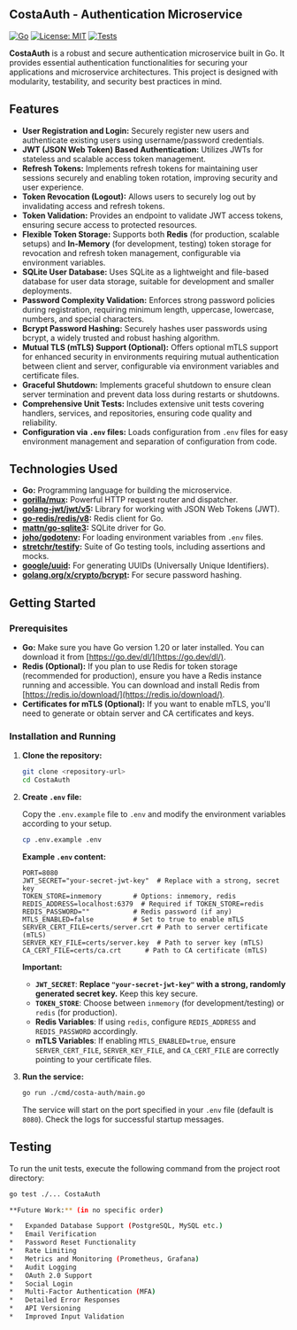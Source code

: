 ## CostaAuth - Authentication Microservice

[![Go](https://img.shields.io/badge/Go-1.20+-00ADD8?style=for-the-badge&logo=go&logoColor=white)](https://go.dev/)
[![License: MIT](https://img.shields.io/badge/License-MIT-yellow.svg)](https://opensource.org/licenses/MIT)
[![Tests](https://github.com/tomascosta29/CostaAuth/actions/workflows/go.yml/badge.svg)](https://github.com/tomascosta29/CostaAuth/actions/workflows/go.yml) <!-- Replace with your actual GitHub Actions badge link -->

**CostaAuth** is a robust and secure authentication microservice built in Go. It provides essential authentication functionalities for securing your applications and microservice architectures. This project is designed with modularity, testability, and security best practices in mind.

## Features

*   **User Registration and Login:** Securely register new users and authenticate existing users using username/password credentials.
*   **JWT (JSON Web Token) Based Authentication:** Utilizes JWTs for stateless and scalable access token management.
*   **Refresh Tokens:** Implements refresh tokens for maintaining user sessions securely and enabling token rotation, improving security and user experience.
*   **Token Revocation (Logout):** Allows users to securely log out by invalidating access and refresh tokens.
*   **Token Validation:** Provides an endpoint to validate JWT access tokens, ensuring secure access to protected resources.
*   **Flexible Token Storage:** Supports both **Redis** (for production, scalable setups) and **In-Memory** (for development, testing) token storage for revocation and refresh token management, configurable via environment variables.
*   **SQLite User Database:** Uses SQLite as a lightweight and file-based database for user data storage, suitable for development and smaller deployments.
*   **Password Complexity Validation:** Enforces strong password policies during registration, requiring minimum length, uppercase, lowercase, numbers, and special characters.
*   **Bcrypt Password Hashing:** Securely hashes user passwords using bcrypt, a widely trusted and robust hashing algorithm.
*   **Mutual TLS (mTLS) Support (Optional):**  Offers optional mTLS support for enhanced security in environments requiring mutual authentication between client and server, configurable via environment variables and certificate files.
*   **Graceful Shutdown:** Implements graceful shutdown to ensure clean server termination and prevent data loss during restarts or shutdowns.
*   **Comprehensive Unit Tests:**  Includes extensive unit tests covering handlers, services, and repositories, ensuring code quality and reliability.
*   **Configuration via `.env` files:**  Loads configuration from `.env` files for easy environment management and separation of configuration from code.

## Technologies Used

*   **Go:** Programming language for building the microservice.
*   **[gorilla/mux](https://github.com/gorilla/mux):**  Powerful HTTP request router and dispatcher.
*   **[golang-jwt/jwt/v5](https://github.com/golang-jwt/jwt/v5):**  Library for working with JSON Web Tokens (JWT).
*   **[go-redis/redis/v8](https://github.com/go-redis/redis/v8):**  Redis client for Go.
*   **[mattn/go-sqlite3](https://github.com/mattn/go-sqlite3):**  SQLite driver for Go.
*   **[joho/godotenv](https://github.com/joho/godotenv):**  For loading environment variables from `.env` files.
*   **[stretchr/testify](https://github.com/stretchr/testify):**  Suite of Go testing tools, including assertions and mocks.
*   **[google/uuid](https://github.com/google/uuid):**  For generating UUIDs (Universally Unique Identifiers).
*   **[golang.org/x/crypto/bcrypt](https://pkg.go.dev/golang.org/x/crypto/bcrypt):** For secure password hashing.

## Getting Started

### Prerequisites

*   **Go:**  Make sure you have Go version 1.20 or later installed. You can download it from [https://go.dev/dl/](https://go.dev/dl/).
*   **Redis (Optional):** If you plan to use Redis for token storage (recommended for production), ensure you have a Redis instance running and accessible. You can download and install Redis from [https://redis.io/download/](https://redis.io/download/).
*   **Certificates for mTLS (Optional):** If you want to enable mTLS, you'll need to generate or obtain server and CA certificates and keys.

### Installation and Running

1.  **Clone the repository:**

    ```bash
    git clone <repository-url>
    cd CostaAuth
    ```

2.  **Create `.env` file:**

    Copy the `.env.example` file to `.env` and modify the environment variables according to your setup.

    ```bash
    cp .env.example .env
    ```

    **Example `.env` content:**

    ```env
    PORT=8080
    JWT_SECRET="your-secret-jwt-key"  # Replace with a strong, secret key
    TOKEN_STORE=inmemory        # Options: inmemory, redis
    REDIS_ADDRESS=localhost:6379  # Required if TOKEN_STORE=redis
    REDIS_PASSWORD=""           # Redis password (if any)
    MTLS_ENABLED=false          # Set to true to enable mTLS
    SERVER_CERT_FILE=certs/server.crt # Path to server certificate (mTLS)
    SERVER_KEY_FILE=certs/server.key  # Path to server key (mTLS)
    CA_CERT_FILE=certs/ca.crt      # Path to CA certificate (mTLS)
    ```

    **Important:**

    *   **`JWT_SECRET`**:  **Replace `"your-secret-jwt-key"` with a strong, randomly generated secret key.** Keep this key secure.
    *   **`TOKEN_STORE`**: Choose between `inmemory` (for development/testing) or `redis` (for production).
    *   **Redis Variables**: If using `redis`, configure `REDIS_ADDRESS` and `REDIS_PASSWORD` accordingly.
    *   **mTLS Variables**: If enabling `MTLS_ENABLED=true`, ensure `SERVER_CERT_FILE`, `SERVER_KEY_FILE`, and `CA_CERT_FILE` are correctly pointing to your certificate files.

3.  **Run the service:**

    ```bash
    go run ./cmd/costa-auth/main.go
    ```

    The service will start on the port specified in your `.env` file (default is `8080`). Check the logs for successful startup messages.

## Testing

To run the unit tests, execute the following command from the project root directory:

```bash
go test ./... CostaAuth

**Future Work:** (in no specific order)

*   Expanded Database Support (PostgreSQL, MySQL etc.)
*   Email Verification
*   Password Reset Functionality
*   Rate Limiting
*   Metrics and Monitoring (Prometheus, Grafana)
*   Audit Logging
*   OAuth 2.0 Support
*   Social Login
*   Multi-Factor Authentication (MFA)
*   Detailed Error Responses
*   API Versioning
*   Improved Input Validation
